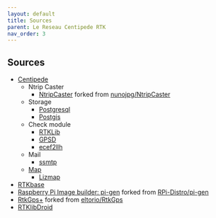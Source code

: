 ```yaml
---
layout: default
title: Sources
parent: Le Reseau Centipede RTK
nav_order: 3
---
```



## Sources

* [Centipede](https://github.com/jancelin/centipede)
	* Ntrip Caster
		* [NtripCaster](https://github.com/jancelin/ntripcaster) forked from [nunojpg/NtripCaster](https://github.com/nunojpg/ntripcaster)
	* Storage
		* [Postgresql](https://github.com/postgres/postgres)
		* [Postgis](https://github.com/postgis/postgis)
	* Check module
		* [RTKLib](https://github.com/tomojitakasu/RTKLIB.git)
		* [GPSD](https://gitlab.com/gpsd/gpsd)
		* [ecef2llh](https://github.com/navdata-net/meta-navdatanet/blob/rocko/recipes-setup/gnss-station/files/ecef2llh.py)
	* Mail
		* [ssmtp](https://github.com/sansible/ssmtp)
	* [Map](https://centipede.fr)
		* [Lizmap](https://github.com/3liz/lizmap-web-client)
* [RTKbase](https://github.com/Stefal/rtkbase)
* [Raspberry Pi Image builder: pi-gen](https://github.com/jancelin/pi-gen) forked from [ RPi-Distro/pi-gen](https://github.com/RPi-Distro/pi-gen)
* [RtkGps+](https://github.com/jancelin/RtkGps/releases) forked from [eltorio/RtkGps](https://github.com/eltorio/RtkGps)
* [RTKlibDroid](https://github.com/jancelin/RTKlibDroid)
